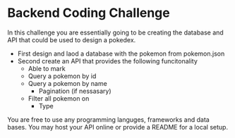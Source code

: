 # Backend Coding Challenge

In this challenge you are essentially going to be creating the database and API that could be used to design a pokedex.

- First design and laod a database with the pokemon from pokemon.json
- Second create an API that provides the following funcitonality
  - Able to mark
  - Query a pokemon by id
  - Query a pokemon by name
    - Pagination (if nessasary)
  - Filter all pokemon on
    - Type


You are free to use any programming languges, frameworks and data bases. You may host your API online or provide a README for a local setup.

